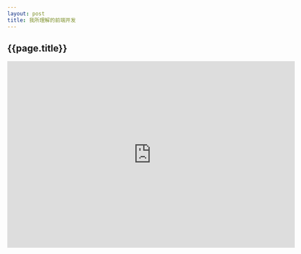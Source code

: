 ```yaml
---
layout: post 
title: 我所理解的前端开发
---
```


<h2>{{page.title}}</h2>

<iframe src="https://docs.google.com/presentation/d/1JqIWe5r8-2LeBSJWehaYum1tEQT_ChmDFZ4S8aQNbVA/embed?start=false&loop=false&delayms=3000" frameborder="0" width="660" height="429" allowfullscreen="true" mozallowfullscreen="true" webkitallowfullscreen="true"></iframe>
